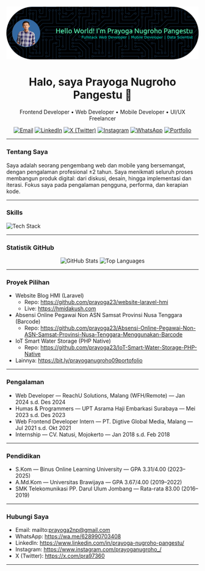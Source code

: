 ![Header](github-header-banner.png)

<div align="center">

# Halo, saya Prayoga Nugroho Pangestu 👋

Frontend Developer • Web Developer • Mobile Developer • UI/UX Freelancer

<!-- Kontak cepat: Badges dari Shields.io koleksi -->

  <a href="mailto:prayoga2np@gmail.com"><img src="https://img.shields.io/badge/Email-prayoga2np%40gmail.com-red?style=for-the-badge&logo=gmail&logoColor=white" alt="Email"></a>
  <a href="https://www.linkedin.com/in/prayoga-nugroho-pangestu/"><img src="https://img.shields.io/badge/LinkedIn-Prayoga%20Nugroho%20Pangestu-0A66C2?style=for-the-badge&logo=linkedin&logoColor=white" alt="LinkedIn"></a>
  <a href="https://x.com/pra97360"><img src="https://img.shields.io/badge/X-@pra97360-000000?style=for-the-badge&logo=x&logoColor=white" alt="X (Twitter)"></a>
  <a href="https://www.instagram.com/prayoganugroho_/"><img src="https://img.shields.io/badge/Instagram-@prayoganugroho__-E4405F?style=for-the-badge&logo=instagram&logoColor=white" alt="Instagram"></a>
  <a href="https://wa.me/628990703408"><img src="https://img.shields.io/badge/WhatsApp-%2B62%208990703408-25D366?style=for-the-badge&logo=whatsapp&logoColor=white" alt="WhatsApp"></a>
  <a href="https://bit.ly/prayoganugroho09portofolio"><img src="https://img.shields.io/badge/Portfolio-Website-3368A1?style=for-the-badge&logo=googlechrome&logoColor=white" alt="Portfolio"></a>

</div>

---

### Tentang Saya

Saya adalah seorang pengembang web dan mobile yang bersemangat, dengan pengalaman profesional ±2 tahun. Saya menikmati seluruh proses membangun produk digital: dari diskusi, desain, hingga implementasi dan iterasi. Fokus saya pada pengalaman pengguna, performa, dan kerapian kode.

---

### Skills

<!-- Ikon dari tandpfun/skill-icons (skillicons.dev) -->
<p>
  <img src="https://skillicons.dev/icons?i=html,css,js,php,laravel,mysql,flutter,dart,python,git,github,figma" alt="Tech Stack" />
</p>

---

### Statistik GitHub

<div align="center">
  <img height="165" src="https://github-readme-stats.vercel.app/api?username=prayoga23&show_icons=true&theme=tokyonight" alt="GitHub Stats" />
  <img height="165" src="https://github-readme-stats.vercel.app/api/top-langs/?username=prayoga23&layout=compact&theme=tokyonight" alt="Top Languages" />
</div>

---

### Proyek Pilihan

- Website Blog HMI (Laravel)
  - Repo: https://github.com/prayoga23/website-laravel-hmi
  - Live: https://hmidakush.com
- Absensi Online Pegawai Non ASN Samsat Provinsi Nusa Tenggara (Barcode)
  - Repo: https://github.com/prayoga23/Absensi-Online-Pegawai-Non-ASN-Samsat-Provinsi-Nusa-Tenggara-Menggunakan-Barcode
- IoT Smart Water Storage (PHP Native)
  - Repo: https://github.com/prayoga23/IoT-Smart-Water-Storage-PHP-Native
- Lainnya: https://bit.ly/prayoganugroho09portofolio

---

### Pengalaman

- Web Developer — ReachU Solutions, Malang (WFH/Remote) — Jan 2024 s.d. Des 2024
- Humas & Programmers — UPT Asrama Haji Embarkasi Surabaya — Mei 2023 s.d. Des 2023
- Web Frontend Developer Intern — PT. Digtive Global Media, Malang — Jul 2021 s.d. Okt 2021
- Internship — CV. Natusi, Mojokerto — Jan 2018 s.d. Feb 2018

---

### Pendidikan

- S.Kom — Binus Online Learning University — GPA 3.31/4.00 (2023–2025)
- A.Md.Kom — Universitas Brawijaya — GPA 3.67/4.00 (2019–2022)
- SMK Telekomunikasi PP. Darul Ulum Jombang — Rata-rata 83.00 (2016–2019)

---

### Hubungi Saya

- Email: mailto:prayoga2np@gmail.com
- WhatsApp: https://wa.me/628990703408
- LinkedIn: https://www.linkedin.com/in/prayoga-nugroho-pangestu/
- Instagram: https://www.instagram.com/prayoganugroho_/
- X (Twitter): https://x.com/pra97360

---
